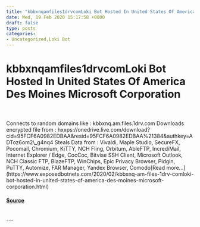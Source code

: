 ```yaml
---
title: "kbbxnqamfiles1drvcomLoki Bot Hosted In United States Of America Des Moines Microsoft Corporation"
date: Wed, 19 Feb 2020 15:17:58 +0000
draft: false
type: posts
categories: 
- Uncategorized,Loki Bot
---
```

# kbbxnqamfiles1drvcomLoki Bot Hosted In United States Of America Des Moines Microsoft Corporation

<br/>

<br/>
Connects to random domains like : kbbxnq.am.files.1drv.com Downloads encrypted file from : hxxps://onedrive.live.com/download?cid=95FCF6A0982EDBAA&resid=95FCF6A0982EDBAA%21384&authkey=ADToz6om2\_g4nq4 Steals Data from : Vivaldi, Maple Studio, SecureFX, Pocomail, Chromium, KiTTY, NCH Fling, Orbitum, AbleFTP, IncrediMail, Internet Explorer / Edge, CocCoc, Bitvise SSH Client, Microsoft Outlook, NCH Classic FTP, BlazeFTP, WinChips, Epic Privacy Browser, Pidgin, PuTTY, Automize, FAR Manager, Yandex Browser, Comodo[Read more...](https://www.exposedbotnets.com/2020/02/kbbxnq-am-files-1drv-comloki-bot-hosted-in-united-states-of-america-des-moines-microsoft-corporation.html)

#### [Source](https://www.exposedbotnets.com/2020/02/kbbxnq-am-files-1drv-comloki-bot-hosted-in-united-states-of-america-des-moines-microsoft-corporation.html)

<br/>
---
